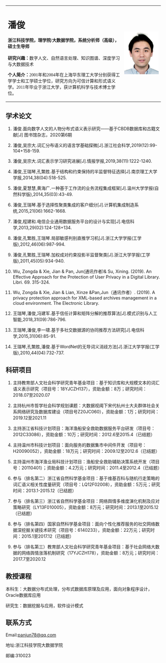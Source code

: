 <table border="0">
  <tr>
    <td width="75%">
      <h1>潘俊</h1>
      <h4 style="font-family:楷体">浙江科技学院，理学院/大数据学院，系统分析师（高级），硕士生导师</h4>
      <p><b>研究兴趣：</b>数字人文、自然语言处理、知识图谱、深度学习与大数据技术</p>
      <p style="font-family:楷体;font-size=10"><b>个人简介：</b>2001年和2004年在上海华东理工大学分别获得工学学士和工学硕士学位，研究方向为可信计算和形式语义学。2011年毕业于浙江大学，获计算机科学与技术博士学位。</p>    
    </td>
    <td width="25%">
      <img src="/photo.jpg" width="100%">      
    </td>
  </tr>
</table>

## 学术论文

1. 潘俊.面向数字人文的人物分布式语义表示研究——基于CBDB数据库和古籍文献[J] 图书馆杂志，2020第6期

2. 潘俊,吴宗大.词汇分布语义的语言学基础探微[J].浙江社会科学,2019(12):99-104+158-159.

3. 潘俊,吴宗大.词汇表示学习研究进展[J].情报学报,2019,38(11):1222-1240.

4. 潘俊,王瑞琴,孔繁胜.基于结构和约束保持的半监督特征选择[J].南京理工大学学报,2014,38(04):518-525.

5. 潘俊,夏慧慧,黄海广.一种基于工作流的业务流程集成框架[J].温州大学学报(自然科学版),2014,35(03):43-49.

6. 潘俊,王瑞琴.基于选择性聚类集成的客户细分[J].计算机集成制造系统,2015,21(06):1662-1668.

7. 潘俊,程建和.电信企业通用数据服务平台的设计与实现[J].电信科学,2013,29(02):124-128+134.

8. 潘俊,孔繁胜,王瑞琴.局部敏感判别直推学习机[J].浙江大学学报(工学版),2012,46(06):987-994.

9. 潘俊,孔繁胜,王瑞琴.加权成对约束投影半监督聚类[J].浙江大学学报(工学版),2011,45(05):934-940.

10. Wu, Zongda & Xie, Jian & Pan, Jun(通讯作者)& Su, Xining. (2019). An Effective Approach for the Protection of User Privacy in a Digital Library. Libri. 69. 315-324. 

11. Wu, Zongda & Xie, Jian & Lian, Xinze &Pan,Jun（通讯作者）. (2019). A privacy protection approach for XML-based archives management in a cloud environment. The Electronic Library.

12. 王瑞琴,潘俊,冯建军.基于信任计算和矩阵分解的推荐算法[J].模式识别与人工智能,2018,31(09):786-796.

13. 王瑞琴,潘俊,李一啸.基于多社交数据源的协同推荐方法研究[J].电信科学,2015,31(06):85-91.

14. 王瑞琴,孔繁胜,潘俊.基于WordNet的无导词义消歧方法[J].浙江大学学报(工学版),2010,44(04):732-737.

## 科研项目
1. 主持教育部人文社会科学研究青年基金项目：基于知识库和大规模文本的词汇语义表示研究（项目号：18YJCZH137），资助金额：8万；研究时间：2018.07至2020.07

2. 主持杭州市哲学社会科学规划课题：大数据视阈下宋代杭州士大夫群体社会关系网络研究及数据库建设（项目号Z20JC060），资助金额：1万；研究时间：2019.12至2021.11

3. 主持浙江省科技计划项目：海洋渔船安全救助数据服务平台研发（项目号：2012C33086），资助金额：10万；研究时间：2012.6至2015.4（已结题）

3. 主持温州市科技计划项目：面向服务的数据集市中间件开发（项目号：H20090052），资助金额：18万元；研究时间：2009.12至2012.6（已结题）

4. 主持温州市海洋渔业局科技计划项目：渔船安全救助辅助决策系统开发（项目号：20110401）；资助金额：4.2万元；研究时间：2011.4至2012.4（已结题）

5. 参与（排名第二）浙江省自然科学基金项目：基于维基百科与随机行走策略的词汇语义相关性度量研究（项目号：LQ12F02008），资助金额：5万元；研究时间：2013.1-2015.12（已结题）

6. 参与（排名第三）浙江省自然科学基金项目：网络舆情多维度演化机制及应对策略研究（LY13F010005），资助金额：8万元；研究时间：2013.1至2015.12（已结题）

7. 参与（排名第四）国家自然科学基金项目：面向个性化推荐服务的社交网络数据深挖掘关键技术研究（项目号：6140233），资助金额：22万元；研究时间：2015.1至2017.12（已结题）

8. 参与（排名第三）教育部人文社会科学研究青年基金项目：基于社会网络大数据的网络舆情涨落机制研究（17YJCZH178），资助金额：8万元；研究时间：2017.7至2020.12

## 教授课程
本科生：大数据分布式处理，分布式数据库原理及应用，面向对象程序设计， Oracle数据库应用

研究生：数据挖掘与应用，软件设计模式


## 联系方式
Email:panjun78@qq.com  

地址:浙江科技学院大数据学院

邮编:310023
